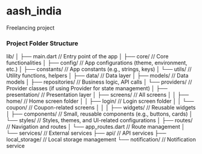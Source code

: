 # aash_india

Freelancing project

### Project Folder Structure

lib/
│
├── main.dart                   // Entry point of the app
│
├── core/                       // Core functionalities
│   ├── config/                 // App configurations (theme, environment, etc.)
│   ├── constants/              // App constants (e.g., strings, keys)
│   └── utils/                  // Utility functions, helpers
│
├── data/                       // Data layer
│   ├── models/                 // Data models
│   ├── repositories/           // Business logic, API calls
│   └── providers/              // Provider classes (if using Provider for state management)
│
├── presentation/               // Presentation layer
│   ├── screens/                // All screens
│   │   ├── home/               // Home screen folder
│   │   ├── login/              // Login screen folder
│   │   └── coupon/             // Coupon-related screens
│   │
│   ├── widgets/                // Reusable widgets
│   ├── components/             // Small, reusable components (e.g., buttons, cards)
│   └── styles/                 // Styles, themes, and UI-related configurations
│
├── routes/                     // Navigation and routes
│   └── app_routes.dart         // Route management
│
└── services/                   // External services
    ├── api/                    // API services
    ├── local_storage/          // Local storage management
    └── notification/           // Notification service